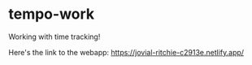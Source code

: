 # tempo-work

Working with time tracking!

Here's the link to the webapp: https://jovial-ritchie-c2913e.netlify.app/
